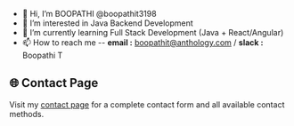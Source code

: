 - 👋 Hi, I’m BOOPATHI @boopathit3198
- 👀 I’m interested in Java Backend Development
- 🌱 I’m currently learning Full Stack Development (Java + React/Angular)
- 📫 How to reach me  -- 
**email :** boopathit@anthology.com / 
**slack :** Boopathi T

## 🌐 Contact Page
Visit my [contact page](contact.html) for a complete contact form and all available contact methods.

<!---
boopathit3198/boopathit3198 is a ✨ special ✨ repository because its `README.md` (this file) appears on your GitHub profile.
You can click the Preview link to take a look at your changes.
--->
